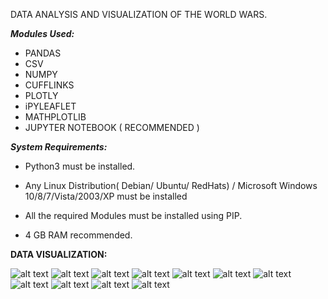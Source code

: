 DATA ANALYSIS AND VISUALIZATION OF THE WORLD WARS.

***Modules Used:***
* PANDAS
* CSV
* NUMPY
* CUFFLINKS 
* PLOTLY
* iPYLEAFLET
* MATHPLOTLIB
* JUPYTER NOTEBOOK ( RECOMMENDED )


***System Requirements:***
* Python3 must be installed.

* Any Linux Distribution( Debian/ Ubuntu/ RedHats) / Microsoft Windows 10/8/7/Vista/2003/XP must  be installed
 
* All the required Modules must be installed using PIP.
 
* 4 GB RAM recommended.


**DATA VISUALIZATION:**

![alt text](https://code.swecha.org/sameerkousik/world-war-data-analysis/raw/master/Visualization%20images/Bar1.png)
![alt text](https://code.swecha.org/sameerkousik/world-war-data-analysis/raw/master/Visualization%20images/Bubble1.png)
![alt text](https://code.swecha.org/sameerkousik/world-war-data-analysis/raw/master/Visualization%20images/Hist1.png)
![alt text](https://code.swecha.org/sameerkousik/world-war-data-analysis/raw/master/Visualization%20images/Scatter1.png)
![alt text](https://code.swecha.org/sameerkousik/world-war-data-analysis/raw/master/Visualization%20images/Scatter2.png)
![alt text](https://code.swecha.org/sameerkousik/world-war-data-analysis/raw/master/Visualization%20images/Scatterfill1.png)
![alt text](https://code.swecha.org/sameerkousik/world-war-data-analysis/raw/master/Visualization%20images/bar2.png)
![alt text](https://code.swecha.org/sameerkousik/world-war-data-analysis/raw/master/Visualization%20images/bubble1.png)
![alt text](https://code.swecha.org/sameerkousik/world-war-data-analysis/raw/master/Visualization%20images/pie.png)
![alt text](https://code.swecha.org/sameerkousik/world-war-data-analysis/raw/master/Visualization%20images/scatter2-1.png)
![alt text](https://code.swecha.org/sameerkousik/world-war-data-analysis/raw/master/Visualization%20images/worldmap.png)